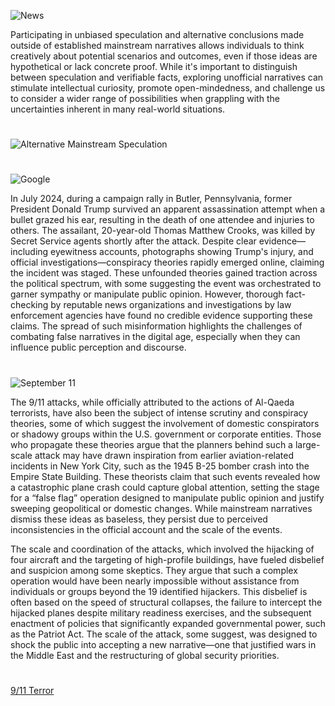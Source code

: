 ![News](https://github.com/user-attachments/assets/5c910935-f639-4b54-bc72-d193d2573ef2)

Participating in unbiased speculation and alternative conclusions made outside of established mainstream narratives allows individuals to think creatively about potential scenarios and outcomes, even if those ideas are hypothetical or lack concrete proof. While it's important to distinguish between speculation and verifiable facts, exploring unofficial narratives can stimulate intellectual curiosity, promote open-mindedness, and challenge us to consider a wider range of possibilities when grappling with the uncertainties inherent in many real-world situations.

#
![Alternative Mainstream Speculation](https://github.com/user-attachments/assets/7a956a65-c2be-44f4-a2d7-b373a0030b2a)
#

![Google](https://github.com/user-attachments/assets/d7e0f306-852d-4966-8a20-dd39c2ab6274)

In July 2024, during a campaign rally in Butler, Pennsylvania, former President Donald Trump survived an apparent assassination attempt when a bullet grazed his ear, resulting in the death of one attendee and injuries to others. The assailant, 20-year-old Thomas Matthew Crooks, was killed by Secret Service agents shortly after the attack. Despite clear evidence—including eyewitness accounts, photographs showing Trump's injury, and official investigations—conspiracy theories rapidly emerged online, claiming the incident was staged. These unfounded theories gained traction across the political spectrum, with some suggesting the event was orchestrated to garner sympathy or manipulate public opinion. However, thorough fact-checking by reputable news organizations and investigations by law enforcement agencies have found no credible evidence supporting these claims. The spread of such misinformation highlights the challenges of combating false narratives in the digital age, especially when they can influence public perception and discourse.

#

![September 11](https://github.com/user-attachments/assets/fb93f307-a039-45e3-a18b-7f40358566ea)

The 9/11 attacks, while officially attributed to the actions of Al-Qaeda terrorists, have also been the subject of intense scrutiny and conspiracy theories, some of which suggest the involvement of domestic conspirators or shadowy groups within the U.S. government or corporate entities. Those who propagate these theories argue that the planners behind such a large-scale attack may have drawn inspiration from earlier aviation-related incidents in New York City, such as the 1945 B-25 bomber crash into the Empire State Building. These theorists claim that such events revealed how a catastrophic plane crash could capture global attention, setting the stage for a “false flag” operation designed to manipulate public opinion and justify sweeping geopolitical or domestic changes. While mainstream narratives dismiss these ideas as baseless, they persist due to perceived inconsistencies in the official account and the scale of the events.

The scale and coordination of the attacks, which involved the hijacking of four aircraft and the targeting of high-profile buildings, have fueled disbelief and suspicion among some skeptics. They argue that such a complex operation would have been nearly impossible without assistance from individuals or groups beyond the 19 identified hijackers. This disbelief is often based on the speed of structural collapses, the failure to intercept the hijacked planes despite military readiness exercises, and the subsequent enactment of policies that significantly expanded governmental power, such as the Patriot Act. The scale of the attack, some suggest, was designed to shock the public into accepting a new narrative—one that justified wars in the Middle East and the restructuring of global security priorities.

#

[9/11 Terror](https://chatgpt.com/g/g-6751ccb0f6a881919f1917be05de6cee-9-11-terror)

